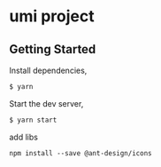 # umi project

## Getting Started

Install dependencies,

```bash
$ yarn
```

Start the dev server,

```bash
$ yarn start
```


add libs
~~~
npm install --save @ant-design/icons

~~~

